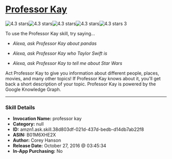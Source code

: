 # [Professor Kay](http://alexa.amazon.com/#skills/amzn1.ask.skill.38d803df-021d-437d-bedb-d14db7ab22f8)
![4.3 stars](../../images/ic_star_black_18dp_1x.png)![4.3 stars](../../images/ic_star_black_18dp_1x.png)![4.3 stars](../../images/ic_star_black_18dp_1x.png)![4.3 stars](../../images/ic_star_black_18dp_1x.png)![4.3 stars](../../images/ic_star_half_black_18dp_1x.png) 3

To use the Professor Kay skill, try saying...

* *Alexa, ask Professor Kay about pandas*

* *Alexa, ask Professor Kay who Taylor Swift is*

* *Alexa, ask Professor Kay to tell me about Star Wars*

Act Professor Kay to give you information about different people, places, movies, and many other topics! If Professor Kay knows about it, you'll get back a short description of your topic. Professor Kay is powered by the Google Knowledge Graph.

***

### Skill Details

* **Invocation Name:** professor kay
* **Category:** null
* **ID:** amzn1.ask.skill.38d803df-021d-437d-bedb-d14db7ab22f8
* **ASIN:** B01M6XHE2X
* **Author:** Corey Hanson
* **Release Date:** October 27, 2016 @ 03:45:34
* **In-App Purchasing:** No

